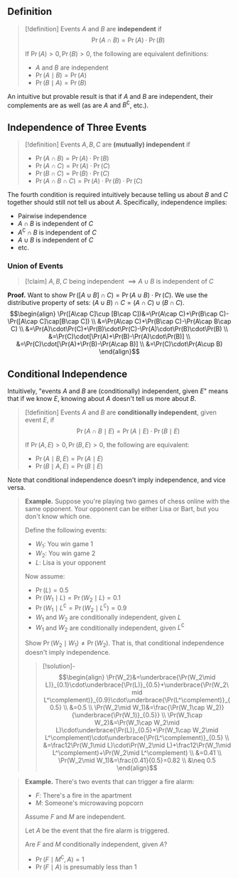 ## Definition

>[!definition]
>Events $A$ and $B$ are **independent** if
>$$\Pr(A\cap B)=\Pr(A)\cdot\Pr(B)$$
>
>If $\Pr(A)>0, \Pr(B)>0$, the following are equivalent definitions:
>- $A$ and $B$ are independent
>- $\Pr(A\mid B)=\Pr(A)$
>- $\Pr(B\mid A)=\Pr(B)$

An intuitive but provable result is that if $A$ and $B$ are independent, their complements are as well (as are $A$ and $B^\complement$, etc.).

## Independence of Three Events

>[!definition]
>Events $A, B, C$ are **(mutually) independent** if 
>- $\Pr(A\cap B)=\Pr(A)\cdot\Pr(B)$
>- $\Pr(A\cap C)=\Pr(A)\cdot\Pr(C)$
>- $\Pr(B\cap C)=\Pr(B)\cdot\Pr(C)$
>- $\Pr(A\cap B\cap C)=\Pr(A)\cdot\Pr(B)\cdot\Pr(C)$

The fourth condition is required intuitively because telling us about $B$ and $C$ together should still not tell us about $A$. Specifically, independence implies:
- Pairwise independence
- $A\cap B$ is independent of $C$
- $A^\complement\cap B$ is independent of $C$
- $A\cup B$ is independent of $C$
- etc.

### Union of Events

>[!claim]
>$A, B, C$ being independent $\implies A\cup B$ is independent of $C$

**Proof.** Want to show $\Pr([A\cup B]\cap C)=\Pr(A\cup B)\cdot\Pr(C)$. We use the distributive property of sets: $(A\cup B)\cap C=(A\cap C)\cup(B\cap C)$.
$$\begin{align}
\Pr([A\cap C]\cup [B\cap C])&=\Pr(A\cap C)+\Pr(B\cap C)-\Pr([A\cap C]\cap[B\cap C]) \\
&=\Pr(A\cap C)+\Pr(B\cap C)-\Pr(A\cap B\cap C) \\
&=\Pr(A)\cdot\Pr(C)+\Pr(B)\cdot\Pr(C)-\Pr(A)\cdot\Pr(B)\cdot\Pr(B) \\
&=\Pr(C)\cdot[\Pr(A)+\Pr(B)-\Pr(A)\cdot\Pr(B)] \\
&=\Pr(C)\cdot[\Pr(A)+\Pr(B)-\Pr(A\cap B)] \\
&=\Pr(C)\cdot\Pr(A\cup B)
\end{align}$$
## Conditional Independence

Intuitively, "events $A$ and $B$ are (conditionally) independent, given $E$" means that if we know $E$, knowing about $A$ doesn't tell us more about $B$.

>[!definition]
>Events $A$ and $B$ are **conditionally independent**, given event $E$, if
>$$\Pr(A\cap B\mid E)=\Pr(A\mid E)\cdot\Pr(B\mid E)$$
>
>If $\Pr(A, E)>0, \Pr(B, E)>0$, the following are equivalent:
>- $\Pr(A\mid B,E)=\Pr(A\mid E)$
>- $\Pr(B\mid A,E)=\Pr(B\mid E)$

Note that conditional independence doesn't imply independence, and vice versa.

>**Example.** Suppose you're playing two games of chess online with the same opponent. Your opponent can be either Lisa or Bart, but you don't know which one.
>
>Define the following events:
>- $W_1$: You win game 1
>- $W_2$: You win game 2
>- $L$: Lisa is your opponent
>
>Now assume:
>- $\Pr(L)=0.5$
>- $\Pr(W_1\mid L)=\Pr(W_2\mid L)=0.1$
>- $\Pr(W_1\mid L^\complement=\Pr(W_2\mid L^\complement)=0.9$
>- $W_1$ and $W_2$ are conditionally independent, given $L$
>- $W_1$ and $W_2$ are conditionally independent, given $L^\complement$
>
>Show $\Pr(W_2\mid W_1)\neq\Pr(W_2)$. That is, that conditional independence doesn't imply independence.
>
>>[!solution]-
>>$$\begin{align}
\Pr(W_2)&=\underbrace{\Pr(W_2\mid L)}_{0.1}\cdot\underbrace{\Pr(L)}_{0.5}+\underbrace{\Pr(W_2\mid L^\complement)}_{0.9}\cdot\underbrace{\Pr(L^\complement)}_{0.5} \\
&=0.5 \\
\Pr(W_2\mid W_1)&=\frac{\Pr(W_1\cap W_2)}{\underbrace{\Pr(W_1)}_{0.5}} \\
\Pr(W_1\cap W_2)&=\Pr(W_1\cap W_2\mid L)\cdot\underbrace{\Pr(L)}_{0.5}+\Pr(W_1\cap W_2\mid L^\complement)\cdot\underbrace{\Pr(L^\complement)}_{0.5} \\
&=\frac12\Pr(W_1\mid L)\cdot\Pr(W_2\mid L)+\frac12\Pr(W_1\mid L^\complement)+\Pr(W_2\mid L^\complement) \\
&=0.41 \\
\Pr(W_2\mid W_1)&=\frac{0.41}{0.5}=0.82 \\
&\neq 0.5
\end{align}$$

>**Example.** There's two events that can trigger a fire alarm:
>- $F$: There's a fire in the apartment
>- $M$: Someone's microwaving popcorn
>
>Assume $F$ and $M$ are independent.
>
>Let $A$ be the event that the fire alarm is triggered.
>
>Are $F$ and $M$ conditionally independent, given $A$?
>- $\Pr(F\mid M^\complement, A)=1$
>- $\Pr(F\mid A)$ is presumably less than 1
